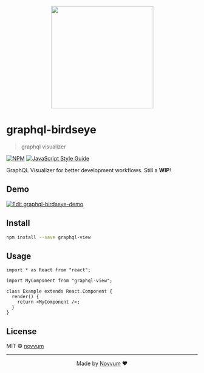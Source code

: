 <p align="center"><img src="https://i.imgur.com/JBBZ9Yn.png" width="269"></p>

# graphql-birdseye

> graphql visualizer

[![NPM](https://img.shields.io/npm/v/graphql-view.svg)](https://www.npmjs.com/package/graphql-view) [![JavaScript Style Guide](https://img.shields.io/badge/code_style-standard-brightgreen.svg)](https://standardjs.com)

GraphQL Visualizer for better development workflows. Still a **WIP**!

## Demo

[![Edit graphql-birdseye-demo](https://codesandbox.io/static/img/play-codesandbox.svg)](https://codesandbox.io/s/xp9mp9rzwo)

## Install

```bash
npm install --save graphql-view
```

## Usage

```tsx
import * as React from "react";

import MyComponent from "graphql-view";

class Example extends React.Component {
  render() {
    return <MyComponent />;
  }
}
```

## License

MIT © [novvum](https://github.com/novvum)

---

<p align="center">Made by <a href="https://www.novvum.io">Novvum</a> ❤️</p>
